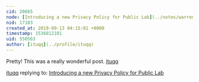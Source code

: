 ```yaml
---
cid: 20665
node: [Introducing a new Privacy Policy for Public Lab](../notes/warren/09-12-2018/introducing-a-new-privacy-policy-for-public-lab)
nid: 17103
created_at: 2018-09-13 04:15:01 +0000
timestamp: 1536812101
uid: 550563
author: [ituqq](../profile/ituqq)
---
```


Pretty! This was a really wonderful post. <a href="http://www.itu-qq.org/" rel="nofollow">ituqq</a>

[ituqq](../profile/ituqq) replying to: [Introducing a new Privacy Policy for Public Lab](../notes/warren/09-12-2018/introducing-a-new-privacy-policy-for-public-lab)

